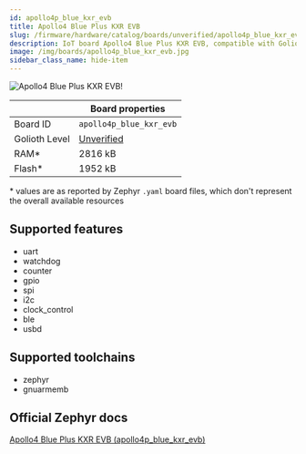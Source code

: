 ```yaml
---
id: apollo4p_blue_kxr_evb
title: Apollo4 Blue Plus KXR EVB
slug: /firmware/hardware/catalog/boards/unverified/apollo4p_blue_kxr_evb
description: IoT board Apollo4 Blue Plus KXR EVB, compatible with Golioth at unverified level.
image: /img/boards/apollo4p_blue_kxr_evb.jpg
sidebar_class_name: hide-item
---
```


[//]: # (This is an auto-generated file, do not edit! Changes to it will be lost upon re-generation)

![Apollo4 Blue Plus KXR EVB!](/img/boards/apollo4p_blue_kxr_evb.jpg "Apollo4 Blue Plus KXR EVB")

|                | Board properties     |
| -------------  | -------------------- |
| Board ID       | `apollo4p_blue_kxr_evb` |
| Golioth Level  | [Unverified](/firmware/hardware#unverified-boards) |
| RAM*           | 2816 kB |
| Flash*         | 1952 kB |

\* values are as reported by Zephyr `.yaml` board files, which don't represent the overall available resources



## Supported features

* uart
* watchdog
* counter
* gpio
* spi
* i2c
* clock_control
* ble
* usbd

## Supported toolchains

* zephyr
* gnuarmemb

## Official Zephyr docs

[Apollo4 Blue Plus KXR EVB (apollo4p_blue_kxr_evb)](https://docs.zephyrproject.org/latest/boards/ambiq/apollo4p_blue_kxr_evb/doc/index.html)
